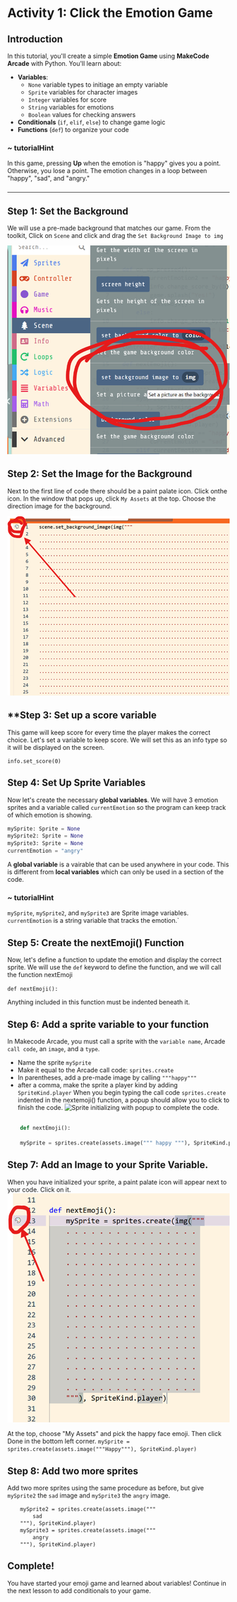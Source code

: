 # Activity 1: Click the Emotion Game


## Introduction
In this tutorial, you'll create a simple **Emotion Game** using **MakeCode Arcade** with Python. You'll learn about:


- **Variables**:
  - `None` variable types to initiage an empty variable
  - `Sprite` variables for character images
  - `Integer` variables for score
  - `String` variables for emotions
  - `Boolean` values for checking answers
- **Conditionals** (`if`, `elif`, `else`) to change game logic
- **Functions** (`def`) to organize your code


### ~ tutorialHint
In this game, pressing **Up** when the emotion is "happy" gives you a point. Otherwise, you lose a point. The emotion changes in a loop between "happy", "sad", and "angry."
###

---

###
## **Step 1: Set the Background**
We will use a pre-made background that matches our game. From the toolkit, Click on `Scene` and click and drag the `Set Background Image to img`

![Set background image code to drag into the editor space](https://raw.githubusercontent.com/PomPomMom/Images/refs/heads/main/set%20background%20image%20python%20makecode%20arcade.png)


## **Step 2: Set the Image for the Background**
Next to the first line of code there should be a paint palate icon. Click onthe icon. In the window that pops up, click `My Assets` at the top. Choose the direction image for the background. 

![Palate icon appears next to the set background code](https://raw.githubusercontent.com/PomPomMom/Images/refs/heads/main/background%20image%20python.png)


## **Step 3: Set up a score variable
This game will keep score for every time the player makes the correct choice. Let's set a variable to keep score.
We will set this as an info type so it will be displayed on the screen.

```
info.set_score(0)
```
## **Step 4: Set Up Sprite Variables**
Now let's create the necessary **global variables**. We will have 3 emotion sprites and a variable called `currentEmotion` so the program can keep track of which emotion is showing.

```python
mySprite: Sprite = None
mySprite2: Sprite = None
mySprite3: Sprite = None
currentEmotion = "angry"
```
A **global variable** is a vairable that can be used anywhere in your code. This is different from **local variables** which can only be used in a section of the code.

### ~ tutorialHint
`mySprite`, `mySprite2`, and `mySprite3` are Sprite image variables.
`currentEmotion` is a string variable that tracks the emotion.`

## **Step 5: Create the nextEmoji() Function**
Now, let's define a function to update the emotion and display the correct sprite. 
We will use the `def` keyword to define the function, and we will call the function nextEmoji

```def nextEmoji(): ```

Anything included in this function must be indented beneath it.

## **Step 6: Add a sprite variable to your function**
In Makecode Arcade, you must call a sprite with the `variable name`, Arcade `call code`, an `image`, and a `type`.
- Name the sprite `mySprite`
- Make it equal to the Arcade call code: `sprites.create`
- In parentheses, add a pre-made image by calling `"""happy"""`
- after a comma, make the sprite a player kind by adding `SpriteKind.player`
When you begin typing the call code `sprites.create` indented in the nextemoji() function, a popup should allow you to click to finish the code.
![Sprite initializing with popup to complete the code.](https://raw.githubusercontent.com/PomPomMom/Images/5d7ea68c31ab68517b403e690cee94b6c796d8ee/Create%20sprite%20python%20makecode%20arcade.png)

##
```python
    def nextEmoji():

    mySprite = sprites.create(assets.image(""" happy """), SpriteKind.player)
 ```

## **Step 7: Add an Image to your Sprite Variable.**
When you have initialized your sprite, a paint palate icon will appear next to your code. Click on it.
![Paint palate icon next to sprite code](https://github.com/PomPomMom/Images/blob/5d7ea68c31ab68517b403e690cee94b6c796d8ee/Image%20chooser.png?raw=true)

At the top, choose "My Assets" and pick the happy face emoji. Then click Done in the bottom left corner.
```mySprite = sprites.create(assets.image("""Happy"""), SpriteKind.player)```


## **Step 8: Add two more sprites**
Add two more sprites using the same procedure as before, but give `mySprite2` the `sad` image and `mySprite3` the `angry` image.

```
    mySprite2 = sprites.create(assets.image("""
        sad
    """), SpriteKind.player)
    mySprite3 = sprites.create(assets.image("""
        angry
    """), SpriteKind.player)
```

## **Complete!**
You have started your emoji game and learned about variables! Continue in the next lesson to add conditionals to your game.



